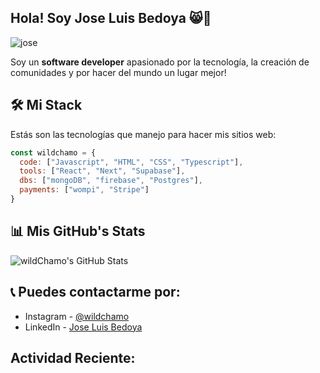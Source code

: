 <h2> Hola! Soy Jose Luis Bedoya 😸🌟 </h2> 

![jose](https://user-images.githubusercontent.com/56177835/227814011-e611dddc-84e8-49a7-941f-ab163e65c46a.png)

Soy un **software developer** apasionado por la tecnología, la creación de comunidades y por hacer del mundo un lugar mejor!

## 🛠 Mi Stack
Estás son las tecnologías que manejo para hacer mis sitios web:
```javascript
const wildchamo = {
  code: ["Javascript", "HTML", "CSS", "Typescript"],
  tools: ["React", "Next", "Supabase"],
  dbs: ["mongoDB", "firebase", "Postgres"],
  payments: ["wompi", "Stripe"]
}
``` 

## 📊 Mis GitHub's Stats

![wildChamo's GitHub Stats](https://github-readme-stats.vercel.app/api?username=wildchamo&theme=graywhite&show_icons=true)

## 📞 Puedes contactarme por:
- Instagram - [@wildchamo](https://www.instagram.com/wildchamo/)
- LinkedIn - [Jose Luis Bedoya](https://www.linkedin.com/in/jose-luis-bedoya/)

## Actividad Reciente:

